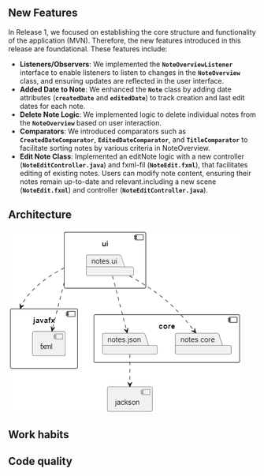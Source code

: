 
## New Features 

In Release 1, we focused on establishing the core structure and functionality of the application (MVN). Therefore, the new features introduced in this release are foundational. These features include:

- **Listeners/Observers**: We implemented the **`NoteOverviewListener`** interface to enable listeners to listen to changes in the **`NoteOverview`** class, and ensuring updates are reflected in the user interface.
- **Added Date to Note**: We enhanced the **`Note`** class by adding date attributes (**`createdDate`** and **`editedDate`**) to track creation and last edit dates for each note.
- **Delete Note Logic**: We implemented logic to delete individual notes from the **`NoteOverview`** based on user interaction.
- **Comparators**: We introduced comparators such as **`CreatedDateComparator`**, **`EditedDateComparator`**, and **`TitleComparator`** to facilitate sorting notes by various criteria in NoteOverview.
- **Edit Note Class**: Implemented an editNote logic with a new controller (**`NoteEditController.java`**) and fxml-fil (**`NoteEdit.fxml`**), that facilitates editing of existing notes. Users can modify note content, ensuring their notes remain up-to-date and relevant.including a new scene (**`NoteEdit.fxml`**) and controller (**`NoteEditController.java`**).



## Architecture

![Image Alt Text](/docs/pictures/architecture.png)

## Work habits 

## Code quality
